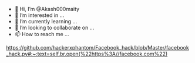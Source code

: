 - 👋 Hi, I’m @Akash000maity
- 👀 I’m interested in ...
- 🌱 I’m currently learning ...
- 💞️ I’m looking to collaborate on ...
- 📫 How to reach me ...

<!---
Akash000maity/Akash000maity is a ✨ special ✨ repository because its `README.md` (this file) appears on your GitHub profile.
You can click the Preview link to take a look at your changes.
--->
https://github.com/hackerxphantom/Facebook_hack/blob/Master/facebook_hack.py#:~:text=self.br.open(%22https%3A//facebook.com%22)
